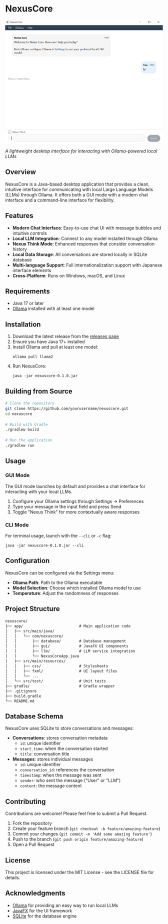 # NexusCore

![NexusCore Chat Interface](./images/nexuscore-chat.png)

_A lightweight desktop interface for interacting with Ollama-powered local LLMs_

## Overview

NexusCore is a Java-based desktop application that provides a clean, intuitive interface for communicating with local Large Language Models (LLMs) through Ollama. It offers both a GUI mode with a modern chat interface and a command-line interface for flexibility.

## Features

- **Modern Chat Interface**: Easy-to-use chat UI with message bubbles and intuitive controls
- **Local LLM Integration**: Connect to any model installed through Ollama
- **Nexus Think Mode**: Enhanced responses that consider conversation history
- **Local Data Storage**: All conversations are stored locally in SQLite database
- **Multi-language Support**: Full internationalization support with Japanese interface elements
- **Cross-Platform**: Runs on Windows, macOS, and Linux

## Requirements

- Java 17 or later
- [Ollama](https://ollama.ai/) installed with at least one model

## Installation

1. Download the latest release from the [releases page](https://github.com/yourusername/nexuscore/releases)
2. Ensure you have Java 17+ installed
3. Install Ollama and pull at least one model:
   ```
   ollama pull llama2
   ```
4. Run NexusCore:
   ```
   java -jar nexuscore-0.1.0.jar
   ```

## Building from Source

```bash
# Clone the repository
git clone https://github.com/yourusername/nexuscore.git
cd nexuscore

# Build with Gradle
./gradlew build

# Run the application
./gradlew run
```

## Usage

### GUI Mode

The GUI mode launches by default and provides a chat interface for interacting with your local LLMs.

1. Configure your Ollama settings through Settings → Preferences
2. Type your message in the input field and press Send
3. Toggle "Nexus Think" for more contextually aware responses

### CLI Mode

For terminal usage, launch with the `--cli` or `-c` flag:

```
java -jar nexuscore-0.1.0.jar --cli
```

## Configuration

NexusCore can be configured via the Settings menu:

- **Ollama Path**: Path to the Ollama executable
- **Model Selection**: Choose which installed Ollama model to use
- **Temperature**: Adjust the randomness of responses

## Project Structure

```
nexuscore/
├── app/                         # Main application code
│   ├── src/main/java/
│   │   └── com/nexuscore/
│   │       ├── database/        # Database management
│   │       ├── gui/             # JavaFX UI components
│   │       ├── llm/             # LLM service integration
│   │       └── NexusCoreApp.java
│   ├── src/main/resources/
│   │   ├── css/                 # Stylesheets
│   │   ├── fxml/                # UI layout files
│   │   └── ...
│   └── src/test/                # Unit tests
├── gradle/                      # Gradle wrapper
├── .gitignore
├── build.gradle
└── README.md
```

## Database Schema

NexusCore uses SQLite to store conversations and messages:

- **Conversations**: stores conversation metadata
  - `id`: unique identifier
  - `start_time`: when the conversation started
  - `title`: conversation title
- **Messages**: stores individual messages
  - `id`: unique identifier
  - `conversation_id`: references the conversation
  - `timestamp`: when the message was sent
  - `sender`: who sent the message ("User" or "LLM")
  - `content`: the message content

## Contributing

Contributions are welcome! Please feel free to submit a Pull Request.

1. Fork the repository
2. Create your feature branch (`git checkout -b feature/amazing-feature`)
3. Commit your changes (`git commit -m 'Add some amazing feature'`)
4. Push to the branch (`git push origin feature/amazing-feature`)
5. Open a Pull Request

## License

This project is licensed under the MIT License - see the LICENSE file for details.

## Acknowledgments

- [Ollama](https://ollama.ai/) for providing an easy way to run local LLMs
- [JavaFX](https://openjfx.io/) for the UI framework
- [SQLite](https://www.sqlite.org/) for the database engine
